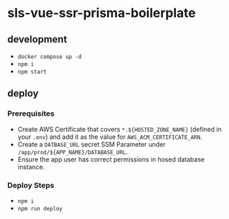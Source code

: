 # sls-vue-ssr-prisma-boilerplate
## development
* `docker compose up -d`
* `npm i`
* `npm start`

## deploy
### Prerequisites
* Create AWS Certificate that covers `*.${HOSTED_ZONE_NAME}` (defined in your `.env`) and add it as the value for `AWS_ACM_CERTIFICATE_ARN`.
* Create a `DATBASE_URL` secret SSM Parameter under `/app/prod/${APP_NAME}/DATABASE_URL`.
* Ensure the app user has correct permissions in hosed database instance.

### Deploy Steps
* `npm i`
* `npm run deploy`
